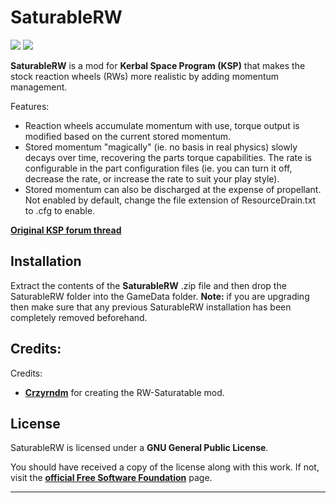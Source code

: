 # SaturableRW

![][SRW:shield-version]
![][SRW:shield-license]

**SaturableRW** is a mod for **Kerbal Space Program (KSP)** that makes the stock reaction wheels (RWs) more realistic by adding momentum management.

Features:

* Reaction wheels accumulate momentum with use, torque output is modified based on the current stored momentum.
* Stored momentum "magically" (ie. no basis in real physics) slowly decays over time, recovering the parts torque capabilities. The rate is configurable in the part configuration files (ie. you can turn it off, decrease the rate, or increase the rate to suit your play style).
* Stored momentum can also be discharged at the expense of propellant. Not enabled by default, change the file extension of ResourceDrain.txt to .cfg to enable.

**[Original KSP forum thread][SRW:original-forum-link]**

## Installation

Extract the contents of the **SaturableRW** .zip file and then drop the SaturableRW folder into the GameData folder. **Note:** if you are upgrading then make sure that any previous SaturableRW installation has been completely removed beforehand.

## Credits:

Credits:

* **[Crzyrndm][SRW:contributor-crzyrndm-link]** for creating the RW-Saturatable mod.

## License

SaturableRW is licensed under a **GNU General Public License**.

You should have received a copy of the license along with this work. If not, visit the **[official Free Software Foundation][SRW:gnu-license-link]** page.

***

[SRW:contributor-crzyrndm-link]:    https://github.com/Crzyrndm
[SRW:gnu-license-link]:             https://www.gnu.org/licenses/gpl-3.0-standalone.html
[SRW:original-forum-link]:          https://forum.kerbalspaceprogram.com/index.php?showtopic=100094
[SRW:shield-license]:               https://img.shields.io/badge/License-GPL-green.svg
[SRW:shield-version]:               https://img.shields.io/badge/KSP%20Version-1.3.1.1891-red.svg
